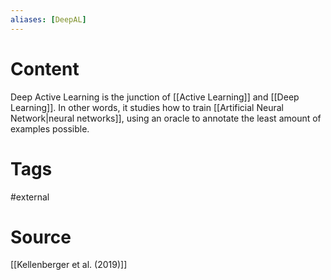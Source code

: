 ```yaml
---
aliases: [DeepAL]
---
```

# Content
Deep Active Learning is the junction of [[Active Learning]] and [[Deep Learning]]. In other words, it studies how to train [[Artificial Neural Network|neural networks]], using an oracle to annotate the least amount of examples possible.

# Tags
#external 

# Source
[[Kellenberger et al. (2019)]]